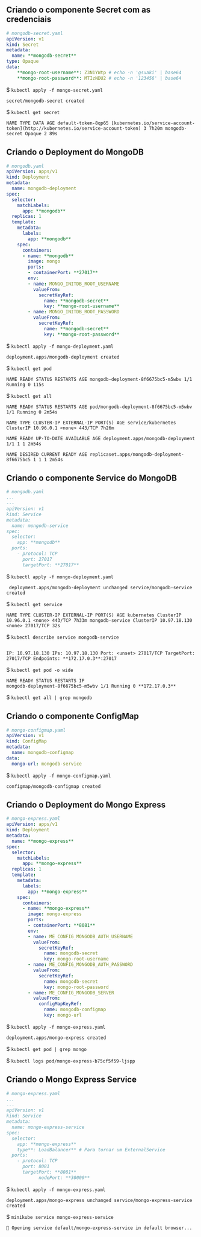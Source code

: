 
## Criando o componente Secret com as credenciais

```yaml
# mongodb-secret.yaml
apiVersion: v1
kind: Secret
metadata:
  name: **mongodb-secret**
type: Opaque
data:
    **mongo-root-username**: Z3N1YWtp # echo -n 'gsuaki' | base64
    **mongo-root-password**: MTIzNDU2 # echo -n '123456' | base64
```

$ `kubectl apply -f mongo-secret.yaml`

```
secret/mongodb-secret created
```

$ `kubectl get secret`

```
NAME TYPE DATA AGE default-token-8qp65 [kubernetes.io/service-account-token](http://kubernetes.io/service-account-token) 3 7h20m mongodb-secret Opaque 2 89s
```

## Criando o Deployment do MongoDB

```yaml
# mongodb.yaml
apiVersion: apps/v1
kind: Deployment
metadata:
  name: mongodb-deployment
spec:
  selector:
    matchLabels:
      app: **mongodb**
  replicas: 1
  template:
    metadata:
      labels:
        app: **mongodb**
    spec:
      containers:
      - name: **mongodb**
        image: mongo
        ports:
        - containerPort: **27017**
        env:
        - name: MONGO_INITDB_ROOT_USERNAME
          valueFrom: 
            secretKeyRef:
              name: **mongodb-secret**
              key: **mongo-root-username**
        - name: MONGO_INITDB_ROOT_PASSWORD
          valueFrom: 
            secretKeyRef:
              name: **mongodb-secret**
              key: **mongo-root-password**
```

$ `kubectl apply -f mongo-deployment.yaml`

```
deployment.apps/mongodb-deployment created
```

$ `kubectl get pod`

```
NAME READY STATUS RESTARTS AGE mongodb-deployment-8f6675bc5-m5wbv 1/1 Running 0 115s
```

$ `kubectl get all`

```
NAME READY STATUS RESTARTS AGE pod/mongodb-deployment-8f6675bc5-m5wbv 1/1 Running 0 2m54s

NAME TYPE CLUSTER-IP EXTERNAL-IP PORT(S) AGE service/kubernetes ClusterIP 10.96.0.1 <none> 443/TCP 7h26m

NAME READY UP-TO-DATE AVAILABLE AGE deployment.apps/mongodb-deployment 1/1 1 1 2m54s

NAME DESIRED CURRENT READY AGE replicaset.apps/mongodb-deployment-8f6675bc5 1 1 1 2m54s
```

## Criando o componente Service do MongoDB

```yaml
# mongodb.yaml
...
---
apiVersion: v1
kind: Service
metadata:
  name: mongodb-service
spec:
  selector:
    app: **mongodb**
  ports:
    - protocol: TCP
      port: 27017
      targetPort: **27017**
```

$ `kubectl apply -f mongo-deployment.yaml`

```
 deployment.apps/mongodb-deployment unchanged service/mongodb-service created
```

$ `kubectl get service`

 ```
 NAME TYPE CLUSTER-IP EXTERNAL-IP PORT(S) AGE kubernetes ClusterIP 10.96.0.1 <none> 443/TCP 7h33m mongodb-service ClusterIP 10.97.18.130 <none> 27017/TCP 32s
 ```

$ `kubectl describe service mongodb-service`

```...

IP: 10.97.18.130 IPs: 10.97.18.130 Port: <unset> 27017/TCP TargetPort: 27017/TCP Endpoints: **172.17.0.3**:27017
```

$ `kubectl get pod -o wide`

```
NAME READY STATUS RESTARTS IP  
mongodb-deployment-8f6675bc5-m5wbv 1/1 Running 0 **172.17.0.3**
```

$ `kubectl get all | grep mongodb`

## Criando o componente ConfigMap

```yaml
# mongo-configmap.yaml
apiVersion: v1
kind: ConfigMap
metadata:
  name: mongodb-configmap
data:
  mongo-url: mongodb-service
```

$ `kubectl apply -f mongo-configmap.yaml`

```
configmap/mongodb-configmap created
```

## Criando o Deployment do Mongo Express

```yaml
# mongo-express.yaml
apiVersion: apps/v1
kind: Deployment
metadata:
  name: **mongo-express**
spec:
  selector:
    matchLabels:
      app: **mongo-express**
  replicas: 1
  template:
    metadata:
      labels:
        app: **mongo-express**
    spec:
      containers:
      - name: **mongo-express**
        image: mongo-express
        ports:
        - containerPort: **8081**
        env:
        - name: ME_CONFIG_MONGODB_AUTH_USERNAME
          valueFrom: 
            secretKeyRef:
              name: mongodb-secret
              key: mongo-root-username
        - name: ME_CONFIG_MONGODB_AUTH_PASSWORD
          valueFrom: 
            secretKeyRef:
              name: mongodb-secret
              key: mongo-root-password
        - name: ME_CONFIG_MONGODB_SERVER
          valueFrom: 
            configMapKeyRef:
              name: mongodb-configmap
              key: mongo-url
```

$ `kubectl apply -f mongo-express.yaml`

```
deployment.apps/mongo-express created
```

$ `kubectl get pod | grep mongo`

$ `kubectl logs pod/mongo-express-b75cf5f59-ljspp`

## Criando o Mongo Express Service

```yaml
# mongo-express.yaml
...
---
apiVersion: v1
kind: Service
metadata:
  name: mongo-express-service
spec:
  selector:
    app: **mongo-express**
	type**: LoadBalancer** # Para tornar um ExternalService
  ports:
    - protocol: TCP
      port: 8081
      targetPort: **8081**
			nodePort: **30000**
```

$ `kubectl apply -f mongo-express.yaml`

```
deployment.apps/mongo-express unchanged service/mongo-express-service created
```

$ `minikube service mongo-express-service`

```
🎉 Opening service default/mongo-express-service in default browser...
```
